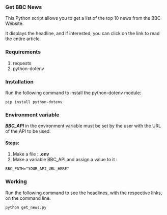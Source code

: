 ### Get BBC News 

This Python script allows you to get a list of the top 10 news from the BBC Website. 

It displays the headline, and if interested, you can click on the link to read the entire article.


### Requirements

1. requests
2. python-dotenv


### Installation

Run the following command to install the python-dotenv module:
```
pip install python-dotenv
```


### Environment variable

***BBC_API*** in the environment variable must be set by the user with the URL of the API to be used.

#### Steps: 

1. Make a file : **.env**
2. Make a variable BBC_API and assign a value to it : 
```
BBC_PATH="YOUR_API_URL_HERE"
```


### Working
Run the following command to see the headlines, with the respective links, on the command line.
```
python get_news.py
```
